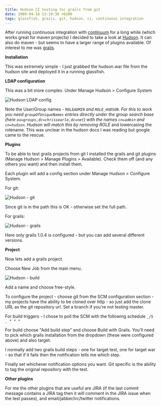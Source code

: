 ```yaml
---
title: Hudson CI testing for grails from git
date: 2009-04-18 13:19:38 +0200
tags: glassfish, grails, git, hudson, ci, continuous integration
---
```


After running continuous integration with [continuum](http://continuum.apache.org/) for a long while (which works great for maven projects) I decided to take a look at [Hudson](https://hudson.dev.java.net/). It can also do maven - but seems to have a larger range of plugins available. Of interest to me was [grails](http://grails.org).

**Installation**

This was extremely simple - I just grabbed the hudson.war file from the hudson site and deployed it in a running glassfish.

**LDAP configuration**

This was a bit more complex. Under Manage Hudson > Configure System

![Hudson LDAP config](hudson_ldap.png 'Hudson LDAP config')

Note the User/Group names - <code>ROLE*ADMIN</code> and <code>ROLE_HUDSON</code>. For this to work you need <code>groupOfUniqueNames</code> entries directly under the group search base (here <code>ou=groups,dc=chrissearle,dc=net</code>) with the names <code>cn=admin</code> and <code>cn=hudson</code>. Hudson will match this by removing ROLE* and lowercasing the rolename. This was unclear in the hudson docs I was reading but google came to the rescue.

**Plugins**

To be able to test grails projects from git I installed the grails and git plugins (Manage Hudson > Manage Plugins > Available). Check them off (and any others you want) and then install them.

Each plugin will add a config section under Manage Hudson > Configure System.

For git:

![Hudson - git](hudson_git.png 'Hudson - git')

Since git is in the path this is OK - otherwise set the full path.

For grails:

![Hudson - grails](hudson_grails.png 'Hudson - grails')

Here only grails 1.0.4 is configured - but you can add several different versions.

**Project**

Now lets add a grails project.

Choose New Job from the main menu.

![Hudson - build](hudson_build.png 'Hudson - build')

Add a name and choose free-style.

To configure the project - choose git from the SCM configuration section - my projects have the ability to be cloned over http - so just add the clone URL as the git repository url. Set a branch if you're not testing master.

For build triggers - I chose to poll the SCM with the following schedule <code>_/5 _ \* \* \*</code>

For build choose "Add build step" and choose Build with Grails. You'll need to pick which grails installation from the dropdown (these were configured above) and also target.

I normally add two grails build steps - one for target test, one for target war - so that if it fails then the notification tells me which step.

Finally set whichever notification options you want. Git specific is the ability to tag the original repository with the test.

**Other plugins**

For me the other plugins that are useful are JIRA (if the last commit message contains a JIRA tag then it will comment in the JIRA issue when the test passes), and email/jabber/irc/twitter notifications.
